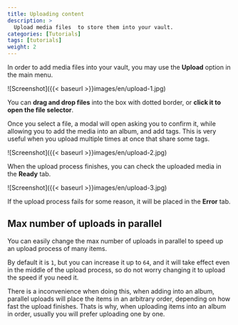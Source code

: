 ```yaml
---
title: Uploading content
description: >
  Upload media files  to store them into your vault.
categories: [Tutorials]
tags: [tutorials]
weight: 2
---
```


In order to add media files into your vault, you may use the **Upload** option in the main menu.

![Screenshot]({{< baseurl >}}images/en/upload-1.jpg)

You can **drag and drop files** into the box with dotted border, or **click it to open the file selector**.

Once you select a file, a modal will open asking you to confirm it, while allowing you to add the media into an album, and add tags. This is very useful when you upload multiple times at once that share some tags.

![Screenshot]({{< baseurl >}}images/en/upload-2.jpg)

When the upload process finishes, you can check the uploaded media in the **Ready** tab.

![Screenshot]({{< baseurl >}}images/en/upload-3.jpg)

If the upload process fails for some reason, it will be placed in the **Error** tab.

## Max number of uploads in parallel

You can easily change the max number of uploads in parallel to speed up an upload process of many items.

By default it is `1`, but you can increase it up to `64`, and it will take effect even in the middle of the upload process, so do not worry changing it to upload the speed if you need it.

There is a inconvenience when doing this, when adding into an album, parallel uploads will place the items in an arbitrary order, depending on how fast the upload finishes. Thats is why, when uploading items into an album in order, usually you will prefer uploading one by one.
